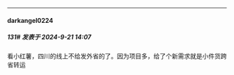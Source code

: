 ﻿
*****

####  darkangel0224  
##### 131#       发表于 2024-9-21 14:07

看小红薯，四川的线上不给发外省的了。因为项目多，给了个新需求就是小件货跨省转运

